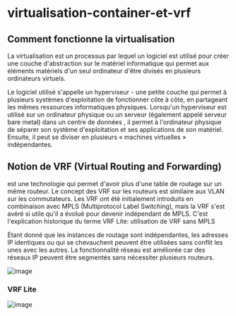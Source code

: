 # virtualisation-container-et-vrf

## Comment fonctionne la virtualisation
La virtualisation  est un processus par lequel un logiciel est utilisé pour créer une couche d'abstraction sur le matériel informatique qui permet aux éléments matériels d'un seul ordinateur d'être divisés en plusieurs ordinateurs virtuels.

Le logiciel utilisé s'appelle un  hyperviseur  - une petite couche qui permet à plusieurs systèmes d'exploitation de fonctionner côte à côte, en partageant les mêmes ressources informatiques physiques. Lorsqu'un hyperviseur est utilisé sur un ordinateur physique ou un serveur (également appelé serveur bare metal) dans un  centre de données , il permet à l'ordinateur physique de séparer son système d'exploitation et ses applications de son matériel. Ensuite, il peut se diviser en plusieurs « machines virtuelles » indépendantes.

## Notion de VRF (Virtual Routing and Forwarding)

est une technologie qui permet d'avoir plus d'une table de routage sur un même routeur. Le concept des VRF sur les routeurs est similaire aux VLAN sur les commutateurs.
Les VRF ont été initialement introduits en combinaison avec MPLS (Multiprotocol Label Switching), mais la VRF s'est avéré si utile qu'il a évolué pour devenir indépendant de MPLS. C'est l'explication historique du terme VRF Lite: utilisation de VRF sans MPLS

Étant donné que les instances de routage sont indépendantes, les adresses IP identiques ou qui se chevauchent peuvent être utilisées sans conflit les unes avec les autres. La fonctionnalité réseau est améliorée car des réseaux IP peuvent être segmentés sans nécessiter plusieurs routeurs.

![image](https://user-images.githubusercontent.com/83721477/177103154-4cf1ec90-7012-4b7b-b658-207752724743.png)

### VRF Lite

![image](https://user-images.githubusercontent.com/83721477/177104283-903289fd-cecb-4f37-b2e9-a263b81625ab.png)

